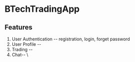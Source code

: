 # BTechTradingApp

## Features

1. User Authentication -- registration, login, forget password
2. User Profile -- 
3. Trading --
4. Chat--
\
